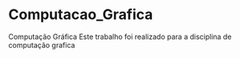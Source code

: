 # Computacao_Grafica
Computação Gráfica
Este trabalho foi realizado para a disciplina de computação grafica 
